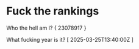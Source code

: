 # Fuck the rankings

Who the hell am I?
{ 23078917 }

What fucking year is it?
[ 2025-03-25T13:40:00Z ]
